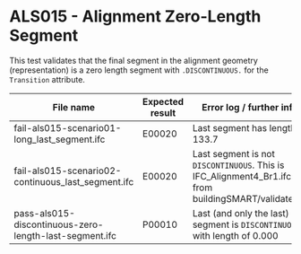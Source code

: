 # ALS015 - Alignment Zero-Length Segment

This test validates that the final segment in the alignment geometry (representation) is a zero length segment
with `.DISCONTINUOUS.` for the `Transition` attribute.

| File name                                              | Expected result | Error log / further info                                                                               |
|--------------------------------------------------------|-----------------|--------------------------------------------------------------------------------------------------------|
| fail-als015-scenario01-long_last_segment.ifc           | E00020          | Last segment has length of 133.7                                                                       |
| fail-als015-scenario02-continuous_last_segment.ifc     | E00020          | Last segment is not `DISCONTINUOUS`. This is IFC_Alignment4_Br1.ifc.txt from buildingSMART/validate#7. |
| pass-als015-discontinuous-zero-length-last-segment.ifc | P00010          | Last (and only the last) segment is `DISCONTINUOUS` with length of 0.000                               |
